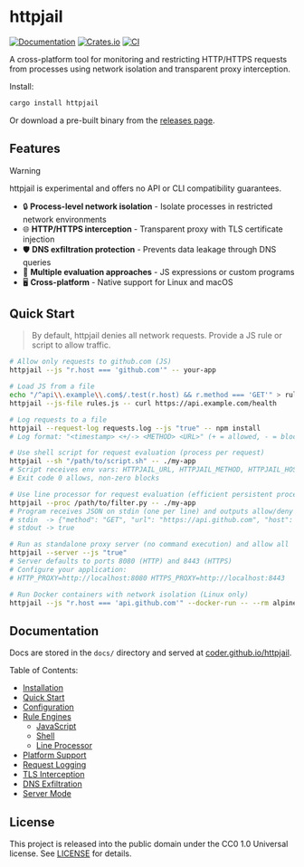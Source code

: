# httpjail

[![Documentation](https://img.shields.io/badge/docs-coder.github.io%2Fhttpjail-blue?logo=readthedocs&style=flat-square)](https://coder.github.io/httpjail/)
[![Crates.io](https://img.shields.io/crates/v/httpjail.svg)](https://crates.io/crates/httpjail)
[![CI](https://github.com/coder/httpjail/actions/workflows/tests.yml/badge.svg)](https://github.com/coder/httpjail/actions/workflows/tests.yml)

A cross-platform tool for monitoring and restricting HTTP/HTTPS requests from processes using network isolation and transparent proxy interception.

Install:

```bash
cargo install httpjail
```

Or download a pre-built binary from the [releases page](https://github.com/coder/httpjail/releases).

## Features

> [!WARNING]
> httpjail is experimental and offers no API or CLI compatibility guarantees.

- 🔒 **Process-level network isolation** - Isolate processes in restricted network environments
- 🌐 **HTTP/HTTPS interception** - Transparent proxy with TLS certificate injection
- 🛡️ **DNS exfiltration protection** - Prevents data leakage through DNS queries
- 🔧 **Multiple evaluation approaches** - JS expressions or custom programs
- 🖥️ **Cross-platform** - Native support for Linux and macOS

## Quick Start

> By default, httpjail denies all network requests. Provide a JS rule or script to allow traffic.

```bash
# Allow only requests to github.com (JS)
httpjail --js "r.host === 'github.com'" -- your-app

# Load JS from a file
echo "/^api\\.example\\.com$/.test(r.host) && r.method === 'GET'" > rules.js
httpjail --js-file rules.js -- curl https://api.example.com/health

# Log requests to a file
httpjail --request-log requests.log --js "true" -- npm install
# Log format: "<timestamp> <+/-> <METHOD> <URL>" (+ = allowed, - = blocked)

# Use shell script for request evaluation (process per request)
httpjail --sh "/path/to/script.sh" -- ./my-app
# Script receives env vars: HTTPJAIL_URL, HTTPJAIL_METHOD, HTTPJAIL_HOST, etc.
# Exit code 0 allows, non-zero blocks

# Use line processor for request evaluation (efficient persistent process)
httpjail --proc /path/to/filter.py -- ./my-app
# Program receives JSON on stdin (one per line) and outputs allow/deny decisions
# stdin  -> {"method": "GET", "url": "https://api.github.com", "host": "api.github.com", ...}
# stdout -> true

# Run as standalone proxy server (no command execution) and allow all
httpjail --server --js "true"
# Server defaults to ports 8080 (HTTP) and 8443 (HTTPS)
# Configure your application:
# HTTP_PROXY=http://localhost:8080 HTTPS_PROXY=http://localhost:8443

# Run Docker containers with network isolation (Linux only)
httpjail --js "r.host === 'api.github.com'" --docker-run -- --rm alpine:latest wget -qO- https://api.github.com
```

## Documentation

Docs are stored in the `docs/` directory and served
at [coder.github.io/httpjail](https://coder.github.io/httpjail).

Table of Contents:

- [Installation](https://coder.github.io/httpjail/guide/installation.html)
- [Quick Start](https://coder.github.io/httpjail/guide/quick-start.html)
- [Configuration](https://coder.github.io/httpjail/guide/configuration.html)
- [Rule Engines](https://coder.github.io/httpjail/guide/rule-engines/index.html)
  - [JavaScript](https://coder.github.io/httpjail/guide/rule-engines/javascript.html)
  - [Shell](https://coder.github.io/httpjail/guide/rule-engines/shell.html)
  - [Line Processor](https://coder.github.io/httpjail/guide/rule-engines/line-processor.html)
- [Platform Support](https://coder.github.io/httpjail/guide/platform-support.html)
- [Request Logging](https://coder.github.io/httpjail/guide/request-logging.html)
- [TLS Interception](https://coder.github.io/httpjail/advanced/tls-interception.html)
- [DNS Exfiltration](https://coder.github.io/httpjail/advanced/dns-protection.html)
- [Server Mode](https://coder.github.io/httpjail/advanced/server-mode.html)

## License

This project is released into the public domain under the CC0 1.0 Universal license. See [LICENSE](LICENSE) for details.
